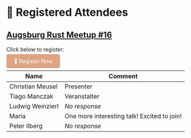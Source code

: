 # 🦀 Registered Attendees

## [Augsburg Rust Meetup #16](./Meetup_16.md)
Click below to register:

<a href="https://github.com/rust-augsburg/meetup/issues/new?template=rsvp.yml"
   style="background:#dea584;color:white;padding:10px 20px;border-radius:5px;text-decoration:none;">
   🦀 Register Now
</a>

| Name  | Comment |
|-------|---------|
| Christian Meusel | Presenter |
| Tiago Manczak |  Veranstalter  |
| Ludwig Weinzierl |  _No response_  |
| Maria |  One more interesting talk! Excited to join!  |
| Peter Ilberg |  _No response_  |
